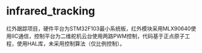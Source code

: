 # infrared_tracking
红外跟踪项目，硬件平台为STM32F103最小系统板，红外模块采用MLX90640使用IIC通信，控制平台为二维舵机云台使用两路PWM控制，代码基于正点原子工程，使用HAL库，未采用控制算法（仅比例控制）。
